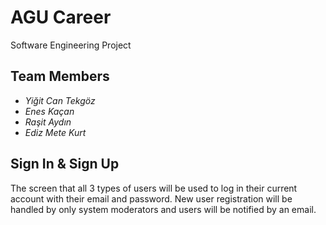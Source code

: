 # AGU Career

Software Engineering Project

## Team Members
- *Yiğit Can Tekgöz*
- *Enes Kaçan*
- *Raşit Aydın*
- *Ediz Mete Kurt*

## Sign In & Sign Up

The screen that all 3 types of users will be used to log in their current account with their email and password. New user registration will be handled by only system moderators and users will be notified by an email.
